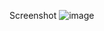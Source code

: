 Screenshot
![image](https://github.com/gazzuhax/dotfiles/assets/138269636/30e570b2-d264-498f-ac66-3f1a653c996f)
